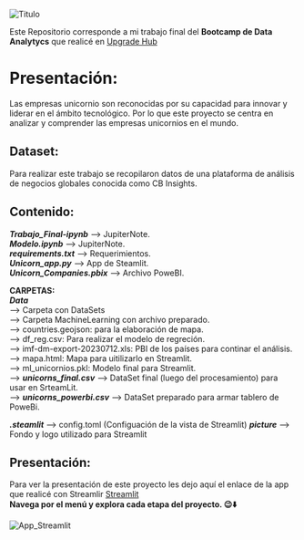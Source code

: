 ![Titulo](https://github.com/fhouska/UnicornsCompanies/assets/134630750/a246ee9b-5686-49d3-a2e3-ba2a358814d4)

Este Repositorio corresponde a mi trabajo final del **Bootcamp de Data Analytycs** que realicé en [Upgrade Hub](https://www.upgrade-hub.com/) 

# Presentación:
Las empresas unicornio son reconocidas por su capacidad para innovar y liderar en el ámbito tecnológico. Por lo que este proyecto se centra en analizar y comprender las empresas unicornios en el mundo. 

## Dataset:
Para realizar este trabajo se recopilaron datos de una plataforma de análisis de negocios globales conocida como CB Insights.

## Contenido:
***Trabajo_Final-ipynb*** --> JupiterNote.  
***Modelo.ipynb*** --> JupiterNote.  
***requirements.txt*** -->  Requerimientos.  
***Unicorn_app.py*** --> App de Steamlit.  
***Unicorn_Companies.pbix*** --> Archivo PoweBI.  
  
**CARPETAS:**  
***Data***   
  --> Carpeta con DataSets  
  --> Carpeta MachineLearning con archivo preparado.  
  --> countries.geojson: para la elaboración de mapa.  
  --> df_reg.csv: Para realizar el modelo de regreción.    
  --> imf-dm-export-20230712.xls: PBI de los países para continar el análisis.  
  --> mapa.html: Mapa para uitilizarlo en Streamlit.  
  --> ml_unicornios.pkl: Modelo final para Streamlit.  
  --> ***unicorns_final.csv*** --> DataSet final (luego del procesamiento) para usar en SrteamLit.  
  --> ***unicorns_powerbi.csv*** --> DataSet preparado para armar tablero de PoweBi.
  

***.steamlit*** --> config.toml (Configuación de la vista de Streamlit)
***picture*** --> Fondo y logo utilizado para Streamlit



## Presentación:
Para ver la presentación de este proyecto les dejo aquí el enlace de la app que realicé con Streamlir [Streamlit](https://unicornscompanies.streamlit.app/)  
**Navega por el menú y explora cada etapa del proyecto. 😉⬇️**

![App_Streamlit](https://github.com/fhouska/UnicornsCompanies/assets/134630750/afcf517d-15bf-492c-8d28-a614d260836e)
